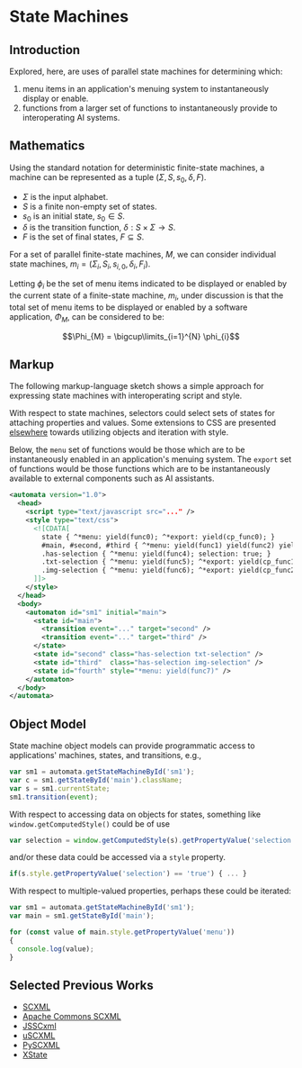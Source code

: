 # State Machines

## Introduction

Explored, here, are uses of parallel state machines for determining which:

1. menu items in an application's menuing system to instantaneously display or enable.
2. functions from a larger set of functions to instantaneously provide to interoperating AI systems.

## Mathematics

Using the standard notation for deterministic finite-state machines, a machine can be represented as a tuple $(\Sigma, S, s_{0}, \delta, F)$.

* $\Sigma$ is the input alphabet.
* $S$ is a finite non-empty set of states.
* $s_{0}$ is an initial state, $s_{0} \in S$.
* $\delta$ is the transition function, $\delta : S \times \Sigma \rightarrow S$.
* $F$ is the set of final states, $F \subseteq S$.

For a set of parallel finite-state machines, $M$, we can consider individual state machines, $m_{i} = (\Sigma_{i}, S_{i}, s_{i, 0}, \delta_{i}, F_{i})$.

Letting $\phi_{i}$ be the set of menu items indicated to be displayed or enabled by the current state of a finite-state machine, $m_{i}$, under discussion is that the total set of menu items to be displayed or enabled by a software application, $\Phi_{M}$, can be considered to be:

$$\Phi_{M} = \bigcup\limits_{i=1}^{N} \phi_{i}$$

## Markup

The following markup-language sketch shows a simple approach for expressing state machines with interoperating script and style.

With respect to state machines, selectors could select sets of states for attaching properties and values. Some extensions to CSS are presented [elsewhere](/Notes/Objects%20and%20Iteration%20with%20Style.md) towards utilizing objects and iteration with style.

Below, the `menu` set of functions would be those which are to be instantaneously enabled in an application's menuing system. The `export` set of functions would be those functions which are to be instantaneously available to external components such as AI assistants.

```xml
<automata version="1.0">
  <head>
    <script type="text/javascript src="..." />
    <style type="text/css">
      <![CDATA[
        state { ^*menu: yield(func0); ^*export: yield(cp_func0); }
        #main, #second, #third { ^*menu: yield(func1) yield(func2) yield(func3); }
        .has-selection { ^*menu: yield(func4); selection: true; }
        .txt-selection { ^*menu: yield(func5); ^*export: yield(cp_func1); }
        .img-selection { ^*menu: yield(func6); ^*export: yield(cp_func2); }
      ]]>
    </style>
  </head>
  <body>
    <automaton id="sm1" initial="main">
      <state id="main">
        <transition event="..." target="second" />
        <transition event="..." target="third" />
      </state>
      <state id="second" class="has-selection txt-selection" />
      <state id="third"  class="has-selection img-selection" />
      <state id="fourth" style="*menu: yield(func7)" />
    </automaton>
  </body>
</automata>
```

## Object Model

State machine object models can provide programmatic access to applications' machines, states, and transitions, e.g.,

```js
var sm1 = automata.getStateMachineById('sm1');
var c = sm1.getStateById('main').className;
var s = sm1.currentState;
sm1.transition(event);
```

With respect to accessing data on objects for states, something like `window.getComputedStyle()` could be of use

```js
var selection = window.getComputedStyle(s).getPropertyValue('selection');
```

and/or these data could be accessed via a `style` property.

```js
if(s.style.getPropertyValue('selection') == 'true') { ... }
```

With respect to multiple-valued properties, perhaps these could be iterated:

```js
var sm1 = automata.getStateMachineById('sm1');
var main = sm1.getStateById('main');

for (const value of main.style.getPropertyValue('menu'))
{
  console.log(value);
}
```

## Selected Previous Works
* [SCXML](https://www.w3.org/TR/scxml/)
* [Apache Commons SCXML](http://jakarta.apache.org/commons/scxml/)
* [JSSCxml](https://github.com/Touffy/JSSCxml)
* [uSCXML](https://github.com/tklab-tud/uscxml)
* [PySCXML](https://github.com/jroxendal/PySCXML)
* [XState](https://github.com/statelyai/xstate)
